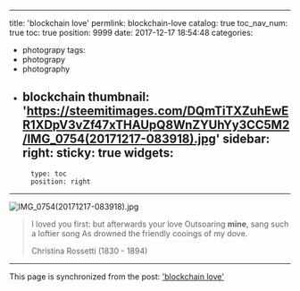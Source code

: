 
---
title: 'blockchain love'
permlink: blockchain-love
catalog: true
toc_nav_num: true
toc: true
position: 9999
date: 2017-12-17 18:54:48
categories:
- photograpy
tags:
- photograpy
- photography
- blockchain
thumbnail: 'https://steemitimages.com/DQmTiTXZuhEwER1XDpV3vZf47xTHAUpQ8WnZYUhYy3CC5M2/IMG_0754(20171217-083918).jpg'
sidebar:
    right:
        sticky: true
widgets:
    -
        type: toc
        position: right
---


![IMG_0754(20171217-083918).jpg](https://steemitimages.com/DQmTiTXZuhEwER1XDpV3vZf47xTHAUpQ8WnZYUhYy3CC5M2/IMG_0754(20171217-083918).jpg)


>I loved you first: but afterwards your love
>Outsoaring **mine**, sang such a loftier song
>As drowned the friendly cooings of my dove.
>
>Christina Rossetti (1830 - 1894)

- - -

This page is synchronized from the post: ['blockchain love'](https://steemit.com/@weisheng167388/blockchain-love)
